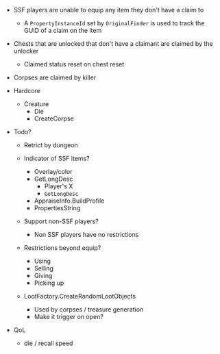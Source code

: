 ﻿* SSF players are unable to equip any item they don't have a claim to
  * A `PropertyInstanceId` set by `OriginalFinder` is used to track the GUID of a claim on the item
* Chests that are unlocked that don't have a claimant are claimed by the unlocker
  * Claimed status reset on chest reset
* Corpses are claimed by killer
* Hardcore
  * Creature
    * Die
    * CreateCorpse



* Todo?
  * Retrict by dungeon 
  * Indicator of SSF items?
    * Overlay/color
    * GetLongDesc
      * Player's X
      * `GetLongDesc`
    * AppraiseInfo.BuildProfile
    * PropertiesString
  * Support non-SSF players?
    * Non SSF players have no restrictions
  * Restrictions beyond equip?
    * Using
    * Selling
    * Giving
    * Picking up

  * LootFactory.CreateRandomLootObjects
    * Used by corpses / treasure generation
    * Make it trigger on open?
  





* QoL
  * die / recall speed
